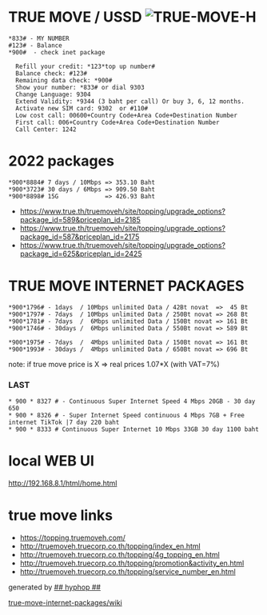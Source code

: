 # TRUE MOVE / USSD ![TRUE-MOVE-H](https://topping.truemoveh.com/assets/topping/images/svg/icon_fb&true.png)

    *833# - MY NUMBER
    #123# - Balance
    *900#  - check inet package
    
      Refill your credit: *123*top up number#
      Balance check: #123#
      Remaining data check: *900#
      Show your number: *833# or dial 9303
      Change Language: 9304
      Extend Validity: *9344 (3 baht per call) Or buy 3, 6, 12 months.
      Activate new SIM card: 9302  or #110#
      Low cost call: 00600+Country Code+Area Code+Destination Number
      First call: 006+Country Code+Area Code+Destination Number
      Call Center: 1242
      
# 2022 packages

    *900*8884# 7 days / 10Mbps => 353.10 Baht 
    *900*3723# 30 days / 6Mbps => 909.50 Baht
    *900*8898# 15G             => 426.93 Baht

+ https://www.true.th/truemoveh/site/topping/upgrade_options?package_id=589&priceplan_id=2185
+ https://www.true.th/truemoveh/site/topping/upgrade_options?package_id=587&priceplan_id=2175
+ https://www.true.th/truemoveh/site/topping/upgrade_options?package_id=625&priceplan_id=2425

# TRUE MOVE INTERNET PACKAGES

    *900*1796# - 1days  / 10Mbps unlimited Data / 42Bt novat  =>  45 Bt
    *900*1797# - 7days  / 10Mbps unlimited Data / 250Bt novat => 268 Bt
    *900*1781# - 7days  /  6Mbps unlimited Data / 150Bt novat => 161 Bt
    *900*1746# - 30days /  6Mbps unlimited Data / 550Bt novat => 589 Bt

    *900*1975# - 7days  /  4Mbps unlimited Data / 150Bt novat => 161 Bt
    *900*1993# - 30days /  4Mbps unlimited Data / 650Bt novat => 696 Bt

note: if true move price is X => real prices 1.07*X (with VAT=7%)

### LAST

```
* 900 * 8327 # - Continuous Super Internet Speed ​​4 Mbps 20GB - 30 day 650
* 900 * 8326 # - Super Internet Speed ​​continuous 4 Mbps 7GB + Free internet TikTok |7 day 220 baht
* 900 * 8333 # Continuous Super Internet 10 Mbps 33GB 30 day 1100 baht
```

# local WEB UI

http://192.168.8.1/html/home.html

# true move links
 
* https://topping.truemoveh.com/
* http://truemoveh.truecorp.co.th/topping/index_en.html
* http://truemoveh.truecorp.co.th/topping/4g_topping_en.html
* http://truemoveh.truecorp.co.th/topping/promotion&activity_en.html
* http://truemoveh.truecorp.co.th/topping/service_number_en.html

generated by [## hyphop ##]()

[true-move-internet-packages/wiki](https://github.com/hyphop/true-move-internet-packages/wiki)
